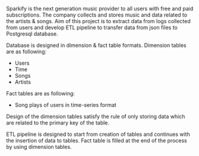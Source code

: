 Sparkify is the next generation music provider to all users with free and paid subscriptions. The company collects and stores music and data related to the artists & songs. Aim of this project is to extract data from logs collected from users and develop ETL pipeline to transfer data from json files to Postgresql database. 

Database is designed in dimension & fact table formats. Dimension tables are as following: 
* Users
* Time
* Songs
* Artists

Fact tables are as following:
* Song plays of users in time-series format

Design of the dimension tables satisfy the rule of only storing data which are related to the primary key of the table. 

ETL pipeline is designed to start from creation of tables and continues with the insertion of data to tables. Fact table is filled at the end of the process by using dimension tables.


